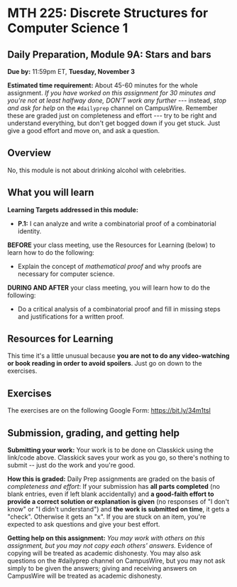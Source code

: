 # MTH 225: Discrete Structures for Computer Science 1 

## Daily Preparation, Module 9A: Stars and bars 

**Due by:** 11:59pm ET, **Tuesday, November 3**

**Estimated time requirement:** About 45-60 minutes for the whole assignment. *If you have worked on this assignment for 30 minutes and you're not at least halfway done, DON'T work any further* --- instead, *stop and ask for help* on the `#dailyprep` channel on CampusWire. Remember these are graded just on completeness and effort --- try to be right and understand everything, but don't get bogged down if you get stuck. Just give a good effort and move on, and ask a question. 



## Overview 

No, this module is not about drinking alcohol with celebrities. 



## What you will learn 

**Learning Targets addressed in this module:** 

-   **P.1:** I can analyze and write a combinatorial proof of a combinatorial identity.

**BEFORE** your class meeting, use the Resources for Learning (below) to learn how to do the following: 

- Explain the concept of *mathematical proof* and why proofs are necessary for computer science. 


**DURING AND AFTER** your class meeting, you will learn how to do the following: 

- Do a critical analysis of a combinatorial proof and fill in missing steps and justifications for a written proof. 

## Resources for Learning

This time it's a little unusual because **you are not to do any video-watching or book reading in order to avoid spoilers**. Just go on down to the exercises. 



## Exercises

The exercises are on the following Google Form: https://bit.ly/34m1tsI

## Submission, grading, and getting help 

**Submitting your work:** Your work is to be done on Classkick using the link/code above. Classkick saves your work as you go, so there's nothing to submit -- just do the work and you're good. 

**How this is graded:** Daily Prep assignments are graded on the basis of *completeness and effort*: If your submission has **all parts completed** (no blank entries, even if left blank accidentally) and **a good-faith effort to provide a correct solution or explanation is given** (no responses of "I don't know" or "I didn't understand") and **the work is submitted on time**, it gets a "check". Otherwise it gets an "x". If you are stuck on an item, you're expected to ask questions and give your best effort.  

**Getting help on this assignment:** *You may work with others on this assignment, but you may not copy each others' answers.* Evidence of copying will be treated as academic dishonesty. You may also ask questions on the #dailyprep channel on CampusWire, but you may not ask simply to be given the answers; giving and receiving answers on CampusWire will be treated as academic dishonesty.
<!--stackedit_data:
eyJoaXN0b3J5IjpbMTQ2MjIxNzgxNl19
-->